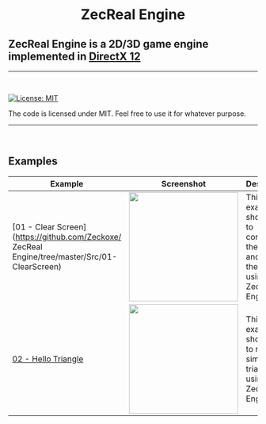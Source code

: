 
<h1 align="center">
   ZecReal Engine
  <br>
  
  ##  ZecReal Engine is a 2D/3D game engine implemented in [DirectX 12](https://docs.microsoft.com/en-us/windows/desktop/direct3d12/directx-12-programming-guide)
  
</h1>

<hr>


<br>

[![License: MIT](https://img.shields.io/badge/License-MIT-yellow.svg)](https://github.com/Zeckoxe/ZecDols/blob/master/LICENSE)

The code is licensed under MIT. Feel free to use it for whatever purpose.

<hr>
<br>



## Examples



| Example   | Screenshot  | Description          |
|---------------|-------------|----------------------|
| [01 - Clear Screen](https://github.com/Zeckoxe/ ZecReal Engine/tree/master/Src/01-ClearScreen) | <img src="https://github.com/Zeckoxe/ ZecReal Engine/blob/master/Screenshots/01-ClearScreen.PNG" width=220> | This example shows how to configure the device and clear the color using  ZecReal Engine. |
| [02 - Hello Triangle](https://github.com/Zeckoxe/ZecDols/tree/master/Src/01-ClearScreen) |  <img src="https://github.com/Zeckoxe/ ZecReal Engine/blob/master/Screenshots/02-Triangle.PNG" width=220> | This example shows how to render simple triangle using  ZecReal Engine  |
